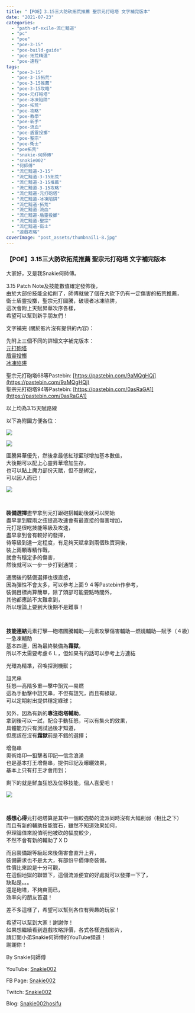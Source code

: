 ```yaml
---
title: "【POE】3.15三大防砍拓荒推薦 聖宗元打砲塔 文字補完版本"
date: "2021-07-23"
categories: 
  - "path-of-exile-流亡黯道"
  - "pc"
  - "poe"
  - "poe-3-15"
  - "poe-build-guide"
  - "poe-拓荒精選"
  - "poe-遠程"
tags: 
  - "poe-3-15"
  - "poe-3-15拓荒"
  - "poe-3-15推薦"
  - "poe-3-15攻略"
  - "poe-元打砲塔"
  - "poe-冰凍陷阱"
  - "poe-拓荒"
  - "poe-攻略"
  - "poe-教學"
  - "poe-新手"
  - "poe-流血"
  - "poe-盾靈投擲"
  - "poe-聖宗"
  - "poe-衛士"
  - "poe拓荒"
  - "snakie-何師傅"
  - "snakie002"
  - "何師傅"
  - "流亡黯道-3-15"
  - "流亡黯道-3-15拓荒"
  - "流亡黯道-3-15推薦"
  - "流亡黯道-3-15攻略"
  - "流亡黯道-元打砲塔"
  - "流亡黯道-冰凍陷阱"
  - "流亡黯道-拓荒"
  - "流亡黯道-流血"
  - "流亡黯道-盾靈投擲"
  - "流亡黯道-聖宗"
  - "流亡黯道-衛士"
  - "遊戲攻略"
coverImage: "post_assets/thumbnail1-8.jpg"
---
```


### 【POE】3.15三大防砍拓荒推薦 聖宗元打砲塔 文字補完版本

  
大家好，又是我Snakie何師傅。  

  
3.15 Patch Note及技能數值確定發佈後，  
由於大部份技能全給削了，師傅就做了個在大砍下仍有一定傷害的拓荒推薦，  
衛士盾靈投擲，聖宗元打圖騰，破壞者冰凍陷阱，  
這次會附上天賦昇華次序各樣，  
希望可以幫到新手朋友們！  

  
文字補完 (關於影片沒有提供的內容)：  

  
先附上三個不同的詳細文字補完版本：  
[元打砲塔  
](https://snakie002hosifu.blog/039-1/)[盾靈投擲](https://snakie002hosifu.blog/039-2/)  
[冰凍陷阱](https://snakie002hosifu.blog/039-3/)  

  
聖宗元打砲塔68等Pastebin: [https://pastebin.com/9aMQgHQj](https://pastebin.com/9aMQgHQj)  
聖宗元打砲塔94等Pastebin: [https://pastebin.com/0asRaGA1](https://pastebin.com/0asRaGA1)  

  
以上均為3.15天賦路線  

  
以下為附圖方便各位：  

  
![](post_assets/2-5.png)  

  
![](post_assets/1-8-1024x803.png)  

  
圖騰昇華優先，然後拿最低紅球藍球增加基本數值，  
大後期可以配上心靈昇華增加生存，  
也可以點上魔力部份天賦，但不是綁定，  
可以因人而已！  

  
![](post_assets/3-2-1024x590.png)  

  
   

  
**裝備選擇**盡早拿到元打跟砲搭輔助後就可以開始  
盡早拿到驟雨之弦提高攻速會有最直接的傷害增加，  
元打是很吃技能等級及攻速，  
盡早拿到會有較好的發揮，  
待等級到達一定程度，有足夠天賦拿到兩個珠寶洞後，  
裝上兩顆專精作戰，  
就會有穩定多的傷害，  
然後就可以一步一步打到通關；  

  
通關後的裝備選擇也很直接，  
因為彈性不會太多，可以參考上面９４等Pastebin作參考，  
裝備目標尚算簡單，除了頭部可能要點時間外，  
其他都應該不太難拿到，  
所以理論上要到大後期不是難事！  

  
   

  
**技能連結**元素打擊—砲塔圖騰輔助—元素攻擊傷害輔助—燃燒輔助—賦予（４級）—急凍輔助  
基本四連，因為最終裝備為**霜獄**，  
所以不太需要考慮６Ｌ，但如果有的話可以參考上方連結  

  
光環為精準，召喚探測機獸；  

  
詛咒串  
狂怒—高階多重—擊中詛咒—易燃  
這為手動擊中詛咒串，不但有詛咒，而且有綠球，  
可以定期射出提供穩定綠球；  

  
另外，因為有新的**專注砲塔輔助**，  
拿到後可以一試，配合手動狂怒，可以有集火的效果，  
具體能力只有測試過後才知道，  
但應該在沒有**霜獄**前是不錯的選擇；  

  
增傷串  
奧術烙印—狙擊者印記—信念浪湧  
也是基本打王增傷串，提供印記及曝曬效果，  
基本上只有打王才會用到；  

  
剩下的就是鮮血狂怒及位移技能，個人喜愛吧！  

  
![](post_assets/4-2.png)  

  
   

  
**感想心得**元打砲塔算是其中一個較強勢的流派同時沒有大幅削弱（相比之下）  
而且有新的輔助技能寶石，雖然不知道效果如何，  
但理論值來說值明他被砍的幅度較少，  
不然不會有新的輔助了ＸＤ  

  
而且裝備跟等級起來後傷害會直升上昇，  
裝備需求也不是太大，有部份平價傳奇裝備，  
性價比來說是十分可觀，  
在這個地獄的聯盟下，這個流派便宜的好處就可以發揮一下了，  
缺點是。。。  
還是砲塔，不夠爽而已，  
效率向的朋友首選！  

  
差不多這樣了，希望可以幫到各位有興趣的玩家！  

  
希望可以幫到大家！謝謝你！  
如果想繼續看到遊戲攻略評價，各式各樣遊戲影片，  
請訂閱小弟Snakie何師傅的YouTube頻道！  
謝謝你！  

  
By Snakie何師傅  

  
YouTube: [Snakie002](https://www.youtube.com/c/Snakie002/)  

  
FB Page: [Snakie002](https://www.facebook.com/Snakie002/)  

  
Twitch: [Snakie002](https://www.twitch.tv/snakie002/)  

  
Blog: [Snakie002hosifu](https://snakie002hosifu.blog/)
